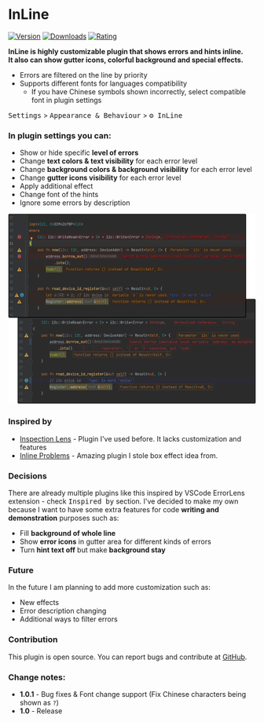 # InLine
[![Version](https://img.shields.io/jetbrains/plugin/v/21051-inline.svg?color=aa3030)](https://plugins.jetbrains.com/plugin/21051-inline)
[![Downloads](https://img.shields.io/jetbrains/plugin/d/21051-inline.svg?color=aa3090)](https://plugins.jetbrains.com/plugin/21051-inline)
[![Rating](https://img.shields.io/jetbrains/plugin/r/rating/21051-inline?color=30aa30)](https://plugins.jetbrains.com/plugin/21051-inline)
<!-- Plugin description -->
 __InLine is highly customizable plugin that shows errors and hints inline.__\
 __It also can show gutter icons, colorful background and special effects.__

* Errors are filtered on the line by priority
* Supports different fonts for languages compatibility 
  * If you have Chinese symbols shown incorrectly, select compatible font in plugin settings

<kbd>Settings</kbd> > <kbd>Appearance & Behaviour</kbd> > <kbd>⚙ InLine</kbd>
### In plugin settings you can:
* Show or hide specific __level of errors__
* Change __text colors & text visibility__ for each error level
* Change __background colors & background visibility__ for each error level
* Change __gutter icons visibility__ for each error level
* Apply additional effect
* Change font of the hints
* Ignore some errors by description

![](https://raw.githubusercontent.com/IoaNNUwU/InLine/main/media/example.png)

### Inspired by
* [Inspection Lens](https://plugins.jetbrains.com/plugin/19678-inspection-lens) - Plugin I've used before.
It lacks customization and features
* [Inline Problems](https://plugins.jetbrains.com/plugin/20789-inlineproblems) - Amazing plugin I stole box effect idea from.

### Decisions

There are already multiple plugins like this inspired by VSCode ErrorLens extension - check <kbd>Inspired by</kbd> section.
I've decided to make my own because I want to have some extra features for code __writing and demonstration__ purposes such as:
* Fill __background of whole line__
* Show __error icons__ in gutter area for different kinds of errors
* Turn __hint text off__ but make __background stay__

### Future

In the future I am planning to add more customization such as:
* New effects
* Error description changing
* Additional ways to filter errors

### Contribution

This plugin is open source. You can report bugs and contribute at [GitHub](https://github.com/IoaNNUwU/InLine).

<!-- Plugin description end -->
### Change notes:
<!-- Change notes -->
* __1.0.1__ - Bug fixes & Font change support (Fix Chinese characters being shown as `?`)
* __1.0__ - Release
<!-- Change notes end -->
